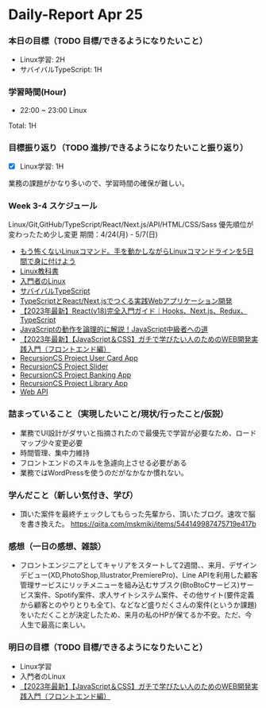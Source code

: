 # Daily-Report Apr 25

### 本日の目標（TODO 目標/できるようになりたいこと）
- Linux学習: 2H
- サバイバルTypeScript: 1H

### 学習時間(Hour)
- 22:00 ~ 23:00 Linux

Total: 1H

### 目標振り返り（TODO 進捗/できるようになりたいこと振り返り）
- [x] Linux学習: 1H

業務の課題がかなり多いので、学習時間の確保が難しい。

### Week 3-4 スケジュール
Linux/Git,GitHub/TypeScript/React/Next.js/API/HTML/CSS/Sass
優先順位が変わったため少し変更
期間：4/24(月) - 5/7(日)
- [もう怖くないLinuxコマンド。手を動かしながらLinuxコマンドラインを5日間で身に付けよう](https://www.udemy.com/share/102dIu3@olmtc9FfVwvpJhXWaXNOjjYK5u-LIBfnch4i6PUy_devfpbiNa284hc1gsWgcT4LbQ==/)
- [Linux教科書](https://amzn.asia/d/6Cz1Sjp)
- [入門者のLinux](https://amzn.asia/d/cZoJ4bu)
- [サバイバルTypeScript](https://typescriptbook.jp/)
- [TypeScriptとReact/Next.jsでつくる実践Webアプリケーション開発](https://amzn.asia/d/fosKH90)
- [【2023年最新】React(v18)完全入門ガイド｜Hooks、Next.js、Redux、TypeScript](https://www.udemy.com/share/106Nqw3@uFBWfnk1nPYzv8ji3t0N7YJAMI8TC8jHqt333CrCMGRJJcKVdFK4774dcelibxbZ2A==/)
- [JavaScriptの動作を論理的に解説！JavaScript中級者への道](https://www.udemy.com/share/102zAI3@wh5JyE8eVj0k_7c3z689jx7AM9jOqCMsszEJBuqtb60qeCHGqGSv-2BwCAWRNtjZlA==/)
- [【2023年最新】【JavaScript＆CSS】ガチで学びたい人のためのWEB開発実践入門（フロントエンド編）](https://www.udemy.com/share/102zAI3@fF-5KYcHQD15qPDTDn3ADpyTRymsT6JkIKScPvQlFJ-AFhxFAOSe3u2pfhc9rCVrPQ==/)
- [RecursionCS Project User Card App](https://recursionist.io/)
- [RecursionCS Project Slider](https://recursionist.io/)
- [RecursionCS Project Banking App](https://recursionist.io/)
- [RecursionCS Project Library App](https://recursionist.io/)
- [Web API](https://amzn.asia/d/fDFVVkU)


### 詰まっていること（実現したいこと/現状/行ったこと/仮説）
- 業務でUI設計がダサいと指摘されたので最優先で学習が必要なため、ロードマップ少々変更必要
- 時間管理、集中力維持
- フロントエンドのスキルを急遽向上させる必要がある
- 業務ではWordPressを使うのだがなかなか慣れない。

### 学んだこと（新しい気付き、学び）
- 頂いた案件を最終チェックしてもらった先輩から、頂いたブログ。速攻で脳を書き換えた。
https://qiita.com/mskmiki/items/544149987475719e417b

### 感想（一日の感想、雑談）
- フロントエンジニアとしてキャリアをスタートして2週間、、来月、デザインデビュー(XD,PhotoShop,Illustrator,PremierePro)、Line APIを利用した顧客管理サービスにリッチメニューを組み込むサブスク(BtoBtoCサービス)サービス案件、Spotify案件、求人サイトシステム案件、その他サイト(要件定義から顧客とのやりとりも全て)、などなど盛りだくさんの案件(というか課題)をいただくことが決定したため、来月の私のHPが保てるか不安。ただ、今人生で最高に楽しい。

### 明日の目標（TODO 目標/できるようになりたいこと）
- Linux学習
- 入門者のLinux
- [【2023年最新】【JavaScript＆CSS】ガチで学びたい人のためのWEB開発実践入門（フロントエンド編）](https://www.udemy.com/share/102zAI3@fF-5KYcHQD15qPDTDn3ADpyTRymsT6JkIKScPvQlFJ-AFhxFAOSe3u2pfhc9rCVrPQ==/)